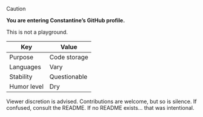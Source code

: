 > [!CAUTION]
> **You are entering Constantine’s GitHub profile.**
>
> This is not a playground.
>
> | Key         | Value        |
> |-------------|--------------|
> | Purpose     | Code storage |
> | Languages   | Vary         |
> | Stability   | Questionable |
> | Humor level | Dry          |
>
> Viewer discretion is advised.
> Contributions are welcome, but so is silence.
> If confused, consult the README. If no README exists… that was intentional.
